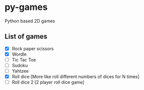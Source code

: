# py-games
Python based 2D games

## List of games
- [x] Rock paper scissors
- [x] Wordle
- [ ] Tic Tac Toe
- [ ] Sudoku
- [ ] Yahtzee
- [x] Roll dice [More like roll different numbers of dices for N times]
- [ ] Roll dice 2 [2 player roll dice game]
